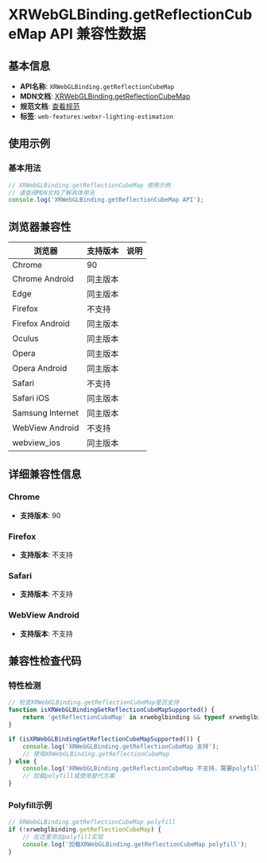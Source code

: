 # XRWebGLBinding.getReflectionCubeMap API 兼容性数据

## 基本信息

- **API名称**: `XRWebGLBinding.getReflectionCubeMap`
- **MDN文档**: [XRWebGLBinding.getReflectionCubeMap](https://developer.mozilla.org/docs/Web/API/XRWebGLBinding/getReflectionCubeMap)
- **规范文档**: [查看规范](https://immersive-web.github.io/lighting-estimation/#dom-xrwebglbinding-getreflectioncubemap)
- **标签**: `web-features:webxr-lighting-estimation`

## 使用示例

### 基本用法

```javascript
// XRWebGLBinding.getReflectionCubeMap 使用示例
// 请查阅MDN文档了解具体用法
console.log('XRWebGLBinding.getReflectionCubeMap API');
```

## 浏览器兼容性

| 浏览器 | 支持版本 | 说明 |
|--------|----------|------|
| Chrome | 90 |  |
| Chrome Android | 同主版本 |  |
| Edge | 同主版本 |  |
| Firefox | 不支持 |  |
| Firefox Android | 同主版本 |  |
| Oculus | 同主版本 |  |
| Opera | 同主版本 |  |
| Opera Android | 同主版本 |  |
| Safari | 不支持 |  |
| Safari iOS | 同主版本 |  |
| Samsung Internet | 同主版本 |  |
| WebView Android | 不支持 |  |
| webview_ios | 同主版本 |  |

## 详细兼容性信息

### Chrome

- **支持版本**: 90

### Firefox

- **支持版本**: 不支持

### Safari

- **支持版本**: 不支持

### WebView Android

- **支持版本**: 不支持

## 兼容性检查代码

### 特性检测

```javascript
// 检查XRWebGLBinding.getReflectionCubeMap是否支持
function isXRWebGLBindingGetReflectionCubeMapSupported() {
    return 'getReflectionCubeMap' in xrwebglbinding && typeof xrwebglbinding.getReflectionCubeMap === 'function';
}

if (isXRWebGLBindingGetReflectionCubeMapSupported()) {
    console.log('XRWebGLBinding.getReflectionCubeMap 支持');
    // 使用XRWebGLBinding.getReflectionCubeMap
} else {
    console.log('XRWebGLBinding.getReflectionCubeMap 不支持，需要polyfill');
    // 加载polyfill或使用替代方案
}
```

### Polyfill示例

```javascript
// XRWebGLBinding.getReflectionCubeMap polyfill
if (!xrwebglbinding.getReflectionCubeMap) {
    // 在这里添加polyfill实现
    console.log('加载XRWebGLBinding.getReflectionCubeMap polyfill');
}
```


